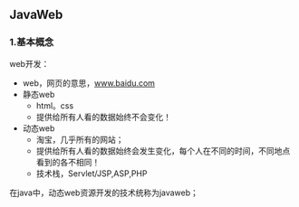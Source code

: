 ## JavaWeb
### 1.基本概念
web开发：
- web，网页的意思，www.baidu.com
- 静态web
    - html。css
    - 提供给所有人看的数据始终不会变化！
- 动态web
    - 淘宝，几乎所有的网站；
    - 提供给所有人看的数据始终会发生变化，每个人在不同的时间，不同地点看到的各不相同！
    - 技术栈，Servlet/JSP,ASP,PHP

在java中，动态web资源开发的技术统称为javaweb；

